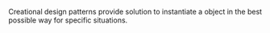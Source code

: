 Creational design patterns provide solution to instantiate a object in the best possible way for specific situations.